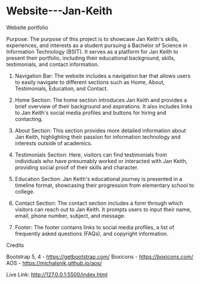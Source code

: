 # Website---Jan-Keith
Website portfolio

Purpose:
The purpose of this project is to showcase Jan Keith's skills, experiences, and interests as a student pursuing a Bachelor of Science in Information Technology (BSIT). It serves as a platform for Jan Keith to present their portfolio, including their educational background, skills, testimonials, and contact information.


1. Navigation Bar: The website includes a navigation bar that allows users to easily navigate to different sections such as Home, About, Testimonials, Education, and Contact.

2. Home Section: The home section introduces Jan Keith and provides a brief overview of their background and aspirations. It also includes links to Jan Keith's social media profiles and buttons for hiring and contacting.

3. About Section: This section provides more detailed information about Jan Keith, highlighting their passion for information technology and interests outside of academics.

4. Testimonials Section: Here, visitors can find testimonials from individuals who have presumably worked or interacted with Jan Keith, providing social proof of their skills and character.

5. Education Section: Jan Keith's educational journey is presented in a timeline format, showcasing their progression from elementary school to college.

6. Contact Section: The contact section includes a form through which visitors can reach out to Jan Keith. It prompts users to input their name, email, phone number, subject, and message.

7. Footer: The footer contains links to social media profiles, a list of frequently asked questions (FAQs), and copyright information.

Credits

Bootstrap 5, 4 - https://getbootstrap.com/
Boxicons - https://boxicons.com/
AOS - https://michalsnik.github.io/aos/

Live Link: http://127.0.0.1:5500/index.html
